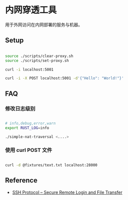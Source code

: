 # 内网穿透工具

用于外网访问在内网部署的服务与机器。

## Setup

```bash

source ./scripts/clear-proxy.sh
source ./scripts/set-proxy.sh

curl -i localhost:5001

curl -i -X POST localhost:5001 -d'{"Hello": "World!"}'

```

## FAQ

### 修改日志级别

```bash

# info,debug,error,warn
export RUST_LOG=info

./simple-nat-traversal <....>

```

### 使用 curl POST 文件

```bash

curl -d @fixtures/text.txt localhost:28000

```

## Reference

- [SSH Protocol – Secure Remote Login and File Transfer](https://www.ssh.com/academy/ssh/protocol)
